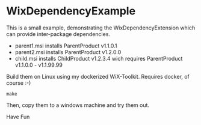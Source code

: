 # WixDependencyExample

This is a small example, demonstrating the WixDependencyExtension which can
provide inter-package dependencies.

- parent1.msi installs ParentProduct v1.1.0.1
- parent2.msi installs ParentProduct v1.2.0.0
- child.msi   installs ChildProduct v1.2.3.4 wich requires ParentProduct v1.1.0.0 - v1.1.99.99

Build them on Linux using my dockerized WiX-Toolkit. Requires docker, of course :-)

```make```

Then, copy them to a windows machine and try them out.

Have Fun

